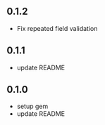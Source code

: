 ## 0.1.2

- Fix repeated field validation

## 0.1.1

- update README

## 0.1.0

- setup gem
- update README
